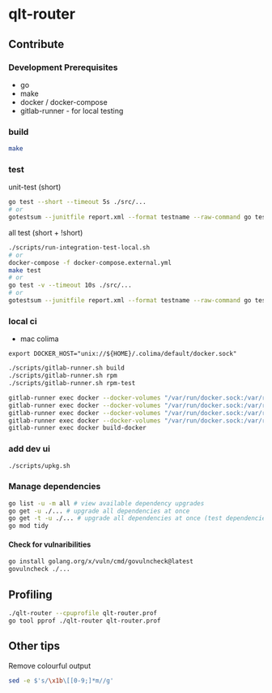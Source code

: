# qlt-router

## Contribute

### Development Prerequisites

- go
- make
- docker / docker-compose
- gitlab-runner - for local testing

### build

```sh
make 
```

### test

unit-test (short)
```sh
go test --short --timeout 5s ./src/...
# or
gotestsum --junitfile report.xml --format testname --raw-command go test --short --timeout 5s --json ./src/...
```

all test (short + !short)
```sh
./scripts/run-integration-test-local.sh
# or
docker-compose -f docker-compose.external.yml
make test
# or
go test -v --timeout 10s ./src/...
# or
gotestsum --junitfile report.xml --format testname --raw-command go test --timeout 10s --json ./src/...
```

### local ci

- mac colima
```
export DOCKER_HOST="unix://${HOME}/.colima/default/docker.sock"
````

```sh
./scripts/gitlab-runner.sh build
./scripts/gitlab-runner.sh rpm
./scripts/gitlab-runner.sh rpm-test

gitlab-runner exec docker --docker-volumes "/var/run/docker.sock:/var/run/docker.sock" --docker-volumes "$PWD/artefacts:/artefacts" --docker-volumes "$PWD/cache:/cache" build
gitlab-runner exec docker --docker-volumes "/var/run/docker.sock:/var/run/docker.sock" --docker-volumes "$PWD/artefacts:/artefacts" rpm
gitlab-runner exec docker --docker-volumes "/var/run/docker.sock:/var/run/docker.sock" --docker-volumes "$PWD/artefacts:/artefacts" --docker-volumes "$PWD/cache:/cache" test-rpm
gitlab-runner exec docker --docker-volumes "/var/run/docker.sock:/var/run/docker.sock" --docker-volumes "$PWD/artefacts:/artefacts" --docker-volumes "$PWD/cache:/cache" integration-test
gitlab-runner exec docker build-docker
```

### add dev ui

```sh
./scripts/upkg.sh
```

### Manage dependencies

```sh
go list -u -m all # view available dependency upgrades
go get -u ./... # upgrade all dependencies at once
go get -t -u ./... # upgrade all dependencies at once (test dependencies as well)
go mod tidy
```

#### Check for vulnaribilities
```sh
go install golang.org/x/vuln/cmd/govulncheck@latest
govulncheck ./...
```


## Profiling

```sh
./qlt-router --cpuprofile qlt-router.prof
go tool pprof ./qlt-router qlt-router.prof

```

## Other tips

Remove colourful output
```sh
sed -e $'s/\x1b\[[0-9;]*m//g'
```
